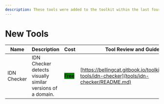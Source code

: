 ```yaml
---
description: These tools were added to the toolkit within the last four weeks.
---
```

# New Tools


| Name | Description | Cost | Tool Review and Guide |
| --- | --- | --- | --- |
| IDN Checker | IDN Checker detects visually similar versions of a domain. | <mark style="background-color:green;">Free</mark> | [https://bellingcat.gitbook.io/toolkit/more/all-tools/idn-checker](tools/idn-checker/README.md) |